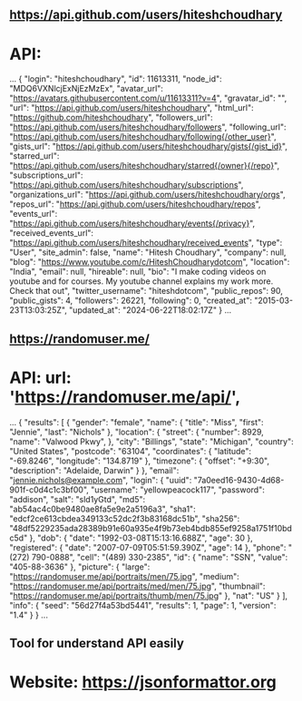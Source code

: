 ## https://api.github.com/users/hiteshchoudhary
# API:
...
{
  "login": "hiteshchoudhary",
  "id": 11613311,
  "node_id": "MDQ6VXNlcjExNjEzMzEx",
  "avatar_url": "https://avatars.githubusercontent.com/u/11613311?v=4",
  "gravatar_id": "",
  "url": "https://api.github.com/users/hiteshchoudhary",
  "html_url": "https://github.com/hiteshchoudhary",
  "followers_url": "https://api.github.com/users/hiteshchoudhary/followers",
  "following_url": "https://api.github.com/users/hiteshchoudhary/following{/other_user}",
  "gists_url": "https://api.github.com/users/hiteshchoudhary/gists{/gist_id}",
  "starred_url": "https://api.github.com/users/hiteshchoudhary/starred{/owner}{/repo}",
  "subscriptions_url": "https://api.github.com/users/hiteshchoudhary/subscriptions",
  "organizations_url": "https://api.github.com/users/hiteshchoudhary/orgs",
  "repos_url": "https://api.github.com/users/hiteshchoudhary/repos",
  "events_url": "https://api.github.com/users/hiteshchoudhary/events{/privacy}",
  "received_events_url": "https://api.github.com/users/hiteshchoudhary/received_events",
  "type": "User",
  "site_admin": false,
  "name": "Hitesh Choudhary",
  "company": null,
  "blog": "https://www.youtube.com/c/HiteshChoudharydotcom",
  "location": "India",
  "email": null,
  "hireable": null,
  "bio": "I make coding videos on youtube and for courses. My youtube channel explains my work more. Check that out",
  "twitter_username": "hiteshdotcom",
  "public_repos": 90,
  "public_gists": 4,
  "followers": 26221,
  "following": 0,
  "created_at": "2015-03-23T13:03:25Z",
  "updated_at": "2024-06-22T18:02:17Z"
}
...


## https://randomuser.me/

# API:  url: 'https://randomuser.me/api/',

...
{
  "results": [
    {
      "gender": "female",
      "name": {
        "title": "Miss",
        "first": "Jennie",
        "last": "Nichols"
      },
      "location": {
        "street": {
          "number": 8929,
          "name": "Valwood Pkwy",
        },
        "city": "Billings",
        "state": "Michigan",
        "country": "United States",
        "postcode": "63104",
        "coordinates": {
          "latitude": "-69.8246",
          "longitude": "134.8719"
        },
        "timezone": {
          "offset": "+9:30",
          "description": "Adelaide, Darwin"
        }
      },
      "email": "jennie.nichols@example.com",
      "login": {
        "uuid": "7a0eed16-9430-4d68-901f-c0d4c1c3bf00",
        "username": "yellowpeacock117",
        "password": "addison",
        "salt": "sld1yGtd",
        "md5": "ab54ac4c0be9480ae8fa5e9e2a5196a3",
        "sha1": "edcf2ce613cbdea349133c52dc2f3b83168dc51b",
        "sha256": "48df5229235ada28389b91e60a935e4f9b73eb4bdb855ef9258a1751f10bdc5d"
      },
      "dob": {
        "date": "1992-03-08T15:13:16.688Z",
        "age": 30
      },
      "registered": {
        "date": "2007-07-09T05:51:59.390Z",
        "age": 14
      },
      "phone": "(272) 790-0888",
      "cell": "(489) 330-2385",
      "id": {
        "name": "SSN",
        "value": "405-88-3636"
      },
      "picture": {
        "large": "https://randomuser.me/api/portraits/men/75.jpg",
        "medium": "https://randomuser.me/api/portraits/med/men/75.jpg",
        "thumbnail": "https://randomuser.me/api/portraits/thumb/men/75.jpg"
      },
      "nat": "US"
    }
  ],
  "info": {
    "seed": "56d27f4a53bd5441",
    "results": 1,
    "page": 1,
    "version": "1.4"
  }
}
...

## Tool for understand API easily

# Website: https://jsonformattor.org